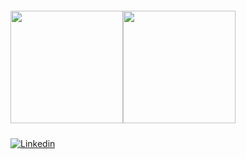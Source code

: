 ####
<div style="display:flex;">
    <a href="https://github.com/felipeurbansk">
        <img height="180em" src="https://github-readme-stats.vercel.app/api?username=felipeurbansk&show_icons=true&include_all_commits=true&theme=dark&count_private=true">
    </a>
    <a href="https://github.com/felipeurbansk">
        <img height="180em" src="https://github-readme-stats.anuraghazra1.vercel.app/api/top-langs/?username=felipeurbansk&layout=compact&langs_count=8&theme=dark&count_private=true"/>
    </a>
</div>

####

<div style="padding-top:5px;">
    <a href="https://www.linkedin.com/in/felipeurbansk" target="_blank">
        <img src="https://img.shields.io/badge/-Felipe%20Urbanski-blue?style=flat-square&logo=Linkedin&logoColor=white&link=https://www.linkedin.com/in/felipeurbansk" alt="Linkedin">
    </a>
</div>
